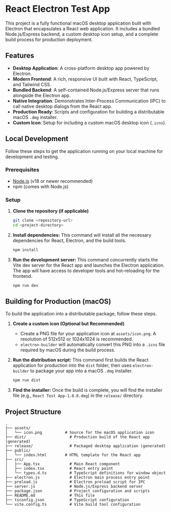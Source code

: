 # React Electron Test App

This project is a fully functional macOS desktop application built with Electron that encapsulates a React web application. It includes a bundled Node.js/Express backend, a custom desktop icon setup, and a complete build process for production deployment.

## Features

-   **Desktop Application**: A cross-platform desktop app powered by Electron.
-   **Modern Frontend**: A rich, responsive UI built with React, TypeScript, and Tailwind CSS.
-   **Bundled Backend**: A self-contained Node.js/Express server that runs alongside the Electron app.
-   **Native Integration**: Demonstrates Inter-Process Communication (IPC) to call native desktop dialogs from the React app.
-   **Production Ready**: Scripts and configuration for building a distributable macOS `.dmg` installer.
-   **Custom Icon**: Setup for including a custom macOS desktop icon (`.icns`).

## Local Development

Follow these steps to get the application running on your local machine for development and testing.

### Prerequisites

-   [Node.js](https://nodejs.org/) (v18 or newer recommended)
-   npm (comes with Node.js)

### Setup

1.  **Clone the repository (if applicable)**
    ```bash
    git clone <repository-url>
    cd <project-directory>
    ```

2.  **Install dependencies:**
    This command will install all the necessary dependencies for React, Electron, and the build tools.
    ```bash
    npm install
    ```

3.  **Run the development server:**
    This command concurrently starts the Vite dev server for the React app and launches the Electron application. The app will have access to developer tools and hot-reloading for the frontend.
    ```bash
    npm run dev
    ```

## Building for Production (macOS)

To build the application into a distributable package, follow these steps.

1.  **Create a custom icon (Optional but Recommended)**
    -   Create a PNG file for your application icon at `assets/icon.png`. A resolution of 512x512 or 1024x1024 is recommended.
    -   `electron-builder` will automatically convert this PNG into a `.icns` file required by macOS during the build process.

2.  **Run the distribution script:**
    This command first builds the React application for production into the `dist` folder, then uses `electron-builder` to package your app into a macOS `.dmg` installer.
    ```bash
    npm run dist
    ```

3.  **Find the installer:**
    Once the build is complete, you will find the installer file (e.g., `React Test App-1.0.0.dmg`) in the `release/` directory.

## Project Structure

```
.
├── assets/
│   └── icon.png          # Source for the macOS application icon
├── dist/                   # Production build of the React app (generated)
├── release/                # Packaged desktop application (generated)
├── public/
│   └── index.html        # HTML template for the React app
├── src/
│   ├── App.tsx             # Main React component
│   ├── index.tsx           # React entry point
│   └── types.d.ts          # TypeScript definitions for window object
├── electron.js             # Electron main process entry point
├── preload.js              # Electron preload script for IPC
├── server.js               # Node.js/Express backend server
├── package.json            # Project configuration and scripts
├── README.md               # This file
├── tsconfig.json           # TypeScript configuration
└── vite.config.ts          # Vite build tool configuration
```
